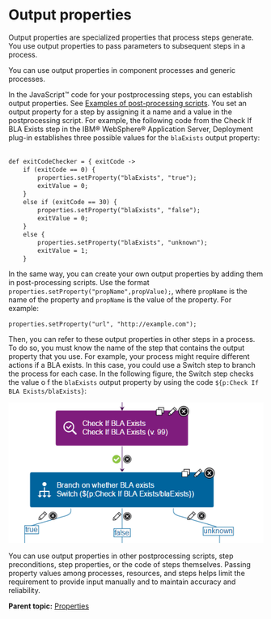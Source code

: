 # Output properties

Output properties are specialized properties that process steps generate. You use output properties to pass parameters to subsequent steps in a process.

You can use output properties in component processes and generic processes.

In the JavaScript™ code for your postprocessing steps, you can establish output properties. See [Examples of post-processing scripts](comp_postprocess_examples.md#). You set an output property for a step by assigning it a name and a value in the postprocessing script. For example, the following code from the Check If BLA Exists step in the IBM® WebSphere® Application Server, Deployment plug-in establishes three possible values for the `blaExists` output property:

```

def exitCodeChecker = { exitCode ->
    if (exitCode == 0) {
        properties.setProperty("blaExists", "true");
        exitValue = 0;
    }
    else if (exitCode == 30) {
        properties.setProperty("blaExists", "false");
        exitValue = 0;
    }
    else {
        properties.setProperty("blaExists", "unknown");
        exitValue = 1;
    }

```

In the same way, you can create your own output properties by adding them in post-processing scripts. Use the format `properties.setProperty("propName",propValue);`, where `propName` is the name of the property and `propName` is the value of the property. For example:

```
properties.setProperty("url", "http://example.com");
```

Then, you can refer to these output properties in other steps in a process. To do so, you must know the name of the step that contains the output property that you use. For example, your process might require different actions if a BLA exists. In this case, you could use a Switch step to branch the process for each case. In the following figure, the Switch step checks the value o f the `blaExists` output property by using the code `${p:Check If BLA Exists/blaExists}`:

![Using an output property value as the input for a Swtich step](../images/output_properties_a.gif)

You can use output properties in other postprocessing scripts, step preconditions, step properties, or the code of steps themselves. Passing property values among processes, resources, and steps helps limit the requirement to provide input manually and to maintain accuracy and reliability.

**Parent topic:** [Properties](../topics/ud_properties_overview.md)

